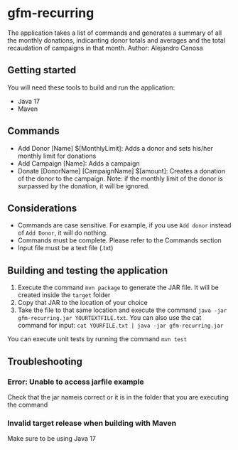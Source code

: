 # gfm-recurring
The application takes a list of commands and generates a summary of all the monthly donations, indicanting donor totals and averages and the total recaudation of campaigns in that month.
Author: Alejandro Canosa

## Getting started
You will need these tools to build and run the application:
* Java 17
* Maven

## Commands
* Add Donor [Name] $[MonthlyLimit]: Adds a donor and sets his/her monthly limit for donations
* Add Campaign [Name]: Adds a campaign
* Donate [DonorName] [CampaignName] $[amount]: Creates a donation of the donor to the campaign. Note: if the monthly limit of the donor is surpassed by the donation, it will be ignored.

## Considerations

* Commands are case sensitive. For example, if you use `Add donor` instead of `Add Donor`, it will do nothing.
* Commands must be complete. Please refer to the Commands section
* Input file must be a text file (.txt)

## Building and testing the application

1. Execute the command `mvn package` to generate the JAR file. It will be created inside the `target` folder
2. Copy that JAR to the location of your choice
3. Take the file to that same location and execute the command `java -jar gfm-recurring.jar YOURTEXTFILE.txt`. You can also use the cat command for input: `cat YOURFILE.txt | java -jar gfm-recurring.jar`

You can execute unit tests by running the command `mvn test`

## Troubleshooting
 
### Error: Unable to access jarfile example

Check that the jar nameis correct or it is in the folder that you are executing the command

### Invalid target release when building with Maven

Make sure to be using Java 17


